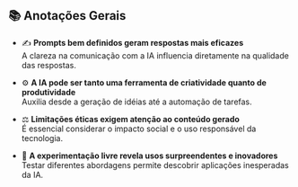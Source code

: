 ## 📚 Anotações Gerais

- ✍️ **Prompts bem definidos geram respostas mais eficazes**  
  A clareza na comunicação com a IA influencia diretamente na qualidade das respostas.

- ⚙️ **A IA pode ser tanto uma ferramenta de criatividade quanto de produtividade**  
  Auxilia desde a geração de idéias até a automação de tarefas.

- ⚖️ **Limitações éticas exigem atenção ao conteúdo gerado**  
  É essencial considerar o impacto social e o uso responsável da tecnologia.

- 🔬 **A experimentação livre revela usos surpreendentes e inovadores**  
  Testar diferentes abordagens permite descobrir aplicações inesperadas da IA.

